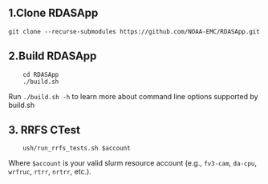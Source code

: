 ## 1.Clone RDASApp
```
git clone --recurse-submodules https://github.com/NOAA-EMC/RDASApp.git
```
## 2.Build RDASApp
```
    cd RDASApp
    ./build.sh
```
Run `./build.sh -h` to learn more about command line options supported by build.sh

## 3. RRFS CTest
```
    ush/run_rrfs_tests.sh $account
```
Where `$account` is your valid slurm resource account (e.g., `fv3-cam`, `da-cpu`, `wrfruc`, `rtrr`, `nrtrr`, etc.). 
